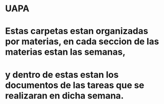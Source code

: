 # UAPA
# Estas carpetas estan organizadas por materias, en cada seccion de las materias estan las semanas,
# y dentro de estas estan los documentos de las tareas que se realizaran en dicha semana.

